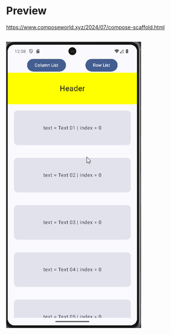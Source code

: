 # Preview
https://www.composeworld.xyz/2024/07/compose-scaffold.html
<br/><br/>

![preview](preview.gif)
